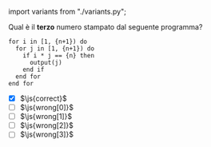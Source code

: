 import variants from "./variants.py";

Qual è il **terzo** numero stampato dal seguente programma?

```srs
for i in [1, {n+1}) do
  for j in [1, {n+1}) do
    if i * j == {n} then
      output(j)
    end if
  end for
end for
```

- [x] $\js{correct}$
- [ ] $\js{wrong[0]}$
- [ ] $\js{wrong[1]}$
- [ ] $\js{wrong[2]}$
- [ ] $\js{wrong[3]}$
